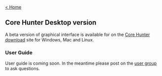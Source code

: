 [< Home](index)

## Core Hunter Desktop version

A beta version of graphical interface is available for on the [Core Hunter download](http://download.corehunter.org/products/1.0.0-SNAPSHOT/index.html) site for Windows, Mac and Linux. 

### User Guide

User guide is coming soon. In the meantime please post on the [user group](https://groups.google.com/d/forum/corehunter-users) to ask questions.
